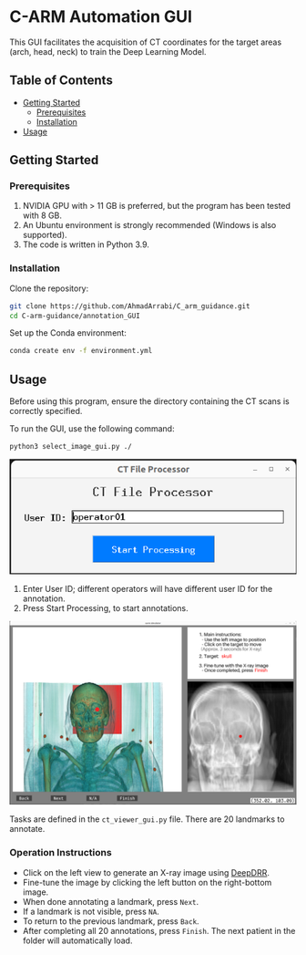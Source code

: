 # C-ARM Automation GUI

This GUI facilitates the acquisition of CT coordinates for the target areas (arch, head, neck) to train the Deep Learning Model.

## Table of Contents

- [Getting Started](#getting-started)
  - [Prerequisites](#prerequisites)
  - [Installation](#installation)
- [Usage](#usage)

## Getting Started

### Prerequisites

1. NVIDIA GPU with > 11 GB is preferred, but the program has been tested with 8 GB.
2. An Ubuntu environment is strongly recommended (Windows is also supported).
3. The code is written in Python 3.9.

### Installation

Clone the repository:

```bash
git clone https://github.com/AhmadArrabi/C_arm_guidance.git
cd C-arm-guidance/annotation_GUI
```

Set up the Conda environment:

```bash
conda create env -f environment.yml
```

## Usage 

Before using this program, ensure the directory containing the CT scans is correctly specified.

To run the GUI, use the following command:

```bash
python3 select_image_gui.py ./
```

![Screenshot](img/guide1.png)

1. Enter User ID; different operators will have different user ID for the annotation.
2. Press Start Processing, to start annotations.

![Screenshot](img/guide2.png)

Tasks are defined in the `ct_viewer_gui.py` file. There are 20 landmarks to annotate.

### Operation Instructions

- Click on the left view to generate an X-ray image using <a href="https://github.com/arcadelab/deepdrr">DeepDRR</a>.
- Fine-tune the image by clicking the left button on the right-bottom image.
- When done annotating a landmark, press `Next`.
- If a landmark is not visible, press `NA`.
- To return to the previous landmark, press `Back`.
- After completing all 20 annotations, press `Finish`. The next patient in the folder will automatically load.
